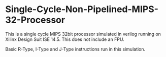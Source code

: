 # Single-Cycle-Non-Pipelined-MIPS-32-Processor

This is a single cycle MIPS 32bit processor simulated in verilog running on Xilinx Design Suit ISE 14.5.
This does not include an FPU.

Basic R-Type, I-Type and J-Type instructions run in this simulation.
